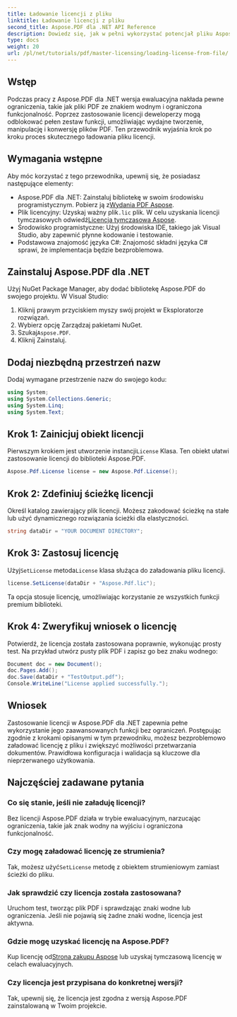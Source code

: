 ```yaml
---
title: Ładowanie licencji z pliku
linktitle: Ładowanie licencji z pliku
second_title: Aspose.PDF dla .NET API Reference
description: Dowiedz się, jak w pełni wykorzystać potencjał pliku Aspose.PDF dla platformy .NET, korzystając z naszego przewodnika krok po kroku dotyczącego ładowania licencji z pliku.
type: docs
weight: 20
url: /pl/net/tutorials/pdf/master-licensing/loading-license-from-file/
---
```

## Wstęp  

Podczas pracy z Aspose.PDF dla .NET wersja ewaluacyjna nakłada pewne ograniczenia, takie jak pliki PDF ze znakiem wodnym i ograniczona funkcjonalność. Poprzez zastosowanie licencji deweloperzy mogą odblokować pełen zestaw funkcji, umożliwiając wydajne tworzenie, manipulację i konwersję plików PDF. Ten przewodnik wyjaśnia krok po kroku proces skutecznego ładowania pliku licencji.  

## Wymagania wstępne  

Aby móc korzystać z tego przewodnika, upewnij się, że posiadasz następujące elementy:  

- Aspose.PDF dla .NET: Zainstaluj bibliotekę w swoim środowisku programistycznym. Pobierz ją z[Wydania PDF Aspose](https://releases.aspose.com/pdf/net/).  
-  Plik licencyjny: Uzyskaj ważny plik`.lic` plik. W celu uzyskania licencji tymczasowych odwiedź[Licencja tymczasowa Aspose](https://purchase.aspose.com/temporary-license/).  
- Środowisko programistyczne: Użyj środowiska IDE, takiego jak Visual Studio, aby zapewnić płynne kodowanie i testowanie.  
- Podstawowa znajomość języka C#: Znajomość składni języka C# sprawi, że implementacja będzie bezproblemowa.  

## Zainstaluj Aspose.PDF dla .NET  
Użyj NuGet Package Manager, aby dodać bibliotekę Aspose.PDF do swojego projektu. W Visual Studio:  
1. Kliknij prawym przyciskiem myszy swój projekt w Eksploratorze rozwiązań.  
2. Wybierz opcję Zarządzaj pakietami NuGet.  
3.  Szukaj`Aspose.PDF`.  
4. Kliknij Zainstaluj.  

## Dodaj niezbędną przestrzeń nazw  
Dodaj wymagane przestrzenie nazw do swojego kodu:  

```csharp
using System;
using System.Collections.Generic;
using System.Linq;
using System.Text;
```  

## Krok 1: Zainicjuj obiekt licencji  

 Pierwszym krokiem jest utworzenie instancji`License` Klasa. Ten obiekt ułatwi zastosowanie licencji do biblioteki Aspose.PDF.  

```csharp
Aspose.Pdf.License license = new Aspose.Pdf.License();
```  

## Krok 2: Zdefiniuj ścieżkę licencji  

Określ katalog zawierający plik licencji. Możesz zakodować ścieżkę na stałe lub użyć dynamicznego rozwiązania ścieżki dla elastyczności.  

```csharp
string dataDir = "YOUR DOCUMENT DIRECTORY";
```  

## Krok 3: Zastosuj licencję  

 Użyj`SetLicense` metoda`License` klasa służąca do załadowania pliku licencji.  

```csharp
license.SetLicense(dataDir + "Aspose.Pdf.lic");
```  

Ta opcja stosuje licencję, umożliwiając korzystanie ze wszystkich funkcji premium biblioteki.  

## Krok 4: Zweryfikuj wniosek o licencję  

Potwierdź, że licencja została zastosowana poprawnie, wykonując prosty test. Na przykład utwórz pusty plik PDF i zapisz go bez znaku wodnego:  

```csharp
Document doc = new Document();
doc.Pages.Add();
doc.Save(dataDir + "TestOutput.pdf");
Console.WriteLine("License applied successfully.");
```  

## Wniosek  

Zastosowanie licencji w Aspose.PDF dla .NET zapewnia pełne wykorzystanie jego zaawansowanych funkcji bez ograniczeń. Postępując zgodnie z krokami opisanymi w tym przewodniku, możesz bezproblemowo załadować licencję z pliku i zwiększyć możliwości przetwarzania dokumentów. Prawidłowa konfiguracja i walidacja są kluczowe dla nieprzerwanego użytkowania.  

## Najczęściej zadawane pytania  

### Co się stanie, jeśli nie załaduję licencji?  
Bez licencji Aspose.PDF działa w trybie ewaluacyjnym, narzucając ograniczenia, takie jak znak wodny na wyjściu i ograniczona funkcjonalność.  

### Czy mogę załadować licencję ze strumienia?  
 Tak, możesz użyć`SetLicense` metodę z obiektem strumieniowym zamiast ścieżki do pliku.  

### Jak sprawdzić czy licencja została zastosowana?  
Uruchom test, tworząc plik PDF i sprawdzając znaki wodne lub ograniczenia. Jeśli nie pojawią się żadne znaki wodne, licencja jest aktywna.  

### Gdzie mogę uzyskać licencję na Aspose.PDF?  
 Kup licencję od[Strona zakupu Aspose](https://purchase.aspose.com/buy) lub uzyskaj tymczasową licencję w celach ewaluacyjnych.  

### Czy licencja jest przypisana do konkretnej wersji?  
Tak, upewnij się, że licencja jest zgodna z wersją Aspose.PDF zainstalowaną w Twoim projekcie.  